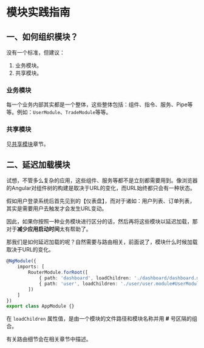 # 模块实践指南

## 一、如何组织模块？

没有一个标准，但建议：

1. 业务模块。
2. 共享模块。

### 业务模块

每一个业务内部其实都是一个整体，这些整体包括：组件、指令、服务、Pipe等等。例如：`UserModule`、`TradeModule`等等。

### 共享模块

见[共享模块](shared.md)章节。

## 二、延迟加载模块

试想，不管多么复杂的应用，这些组件、服务等都不是立刻都需要用到。像浏览器的Angular对组件树的构建是取决于URL的变化，而URL始终都只会有一种状态。

假如用户登录系统后首先见到的【仪表盘】，而对于诸如：用户列表、订单列表，其实是需要用户去触发才会发生URL变动。

因此，如果你按照一种业务模块进行区分的话，然后再将这些模块以延迟加载，那对于**减少应用启动时间**太有帮助了。

那我们是如何延迟加载的呢？自然需要与路由相关，前面说了，模块什么时候加载取决于URL的变化。

```typescript
@NgModule({
    imports: [
        RouterModule.forRoot([
            { path: 'dashboard', loadChildren: './dashboard/dashboard.module#DashboardModule' },
            { path: 'user', loadChildren: './user/user.module#UserModule' },
        ])
    ]
})
export class AppModule {}
```

在 `loadChildren` 属性值，是由一个模块的文件路径和模块名称并用 **#** 号区隔的组合。

有关路由细节会在相关章节中描述。